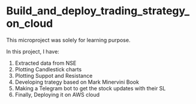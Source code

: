 # Build_and_deploy_trading_strategy_on_cloud

This microproject was solely for learning purpose.

In this project, I have:
1. Extracted data from NSE
2. Plotting Candlestick charts
3. Plotting Suppot and Resistance
4. Developing trategy based on Mark Minervini Book
5. Making a Telegram bot to get the stock updates with their SL
6. Finally, Deploying it on AWS cloud
